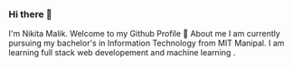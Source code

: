 ### Hi there 👋
I'm Nikita Malik.
Welcome to my Github Profile 👀
About me
I am currently pursuing my bachelor's in Information Technology from MIT Manipal. I am learning full stack web developement and machine learning .



